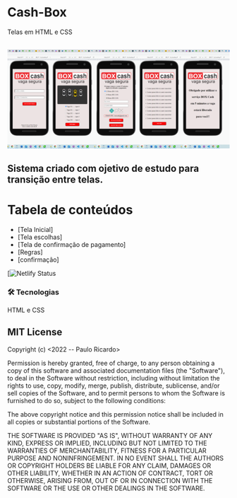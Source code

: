 # Cash-Box
Telas em HTML e CSS 

<br>
<img height=”10” src= https://github.com/Rodrigues-PauloRicardo/Cash-Box/blob/main/imgs/Captura%20de%20tela.png >
<br>
<h2>Sistema criado com ojetivo de estudo para transição entre telas.</h2>

Tabela de conteúdos
=================
<!--ts-->
   * [Tela Inicial]
   * [Tela escolhas]
   * [Tela de confirmação de pagamento]
   * [Regras]
   * [confirmação]
<!--te-->

[![Netlify Status](https://boxcash.netlify.app/)

### 🛠 Tecnologias
HTML e CSS


<h2>MIT License</h2>
Copyright (c) <2022 -- Paulo Ricardo>

Permission is hereby granted, free of charge, to any person obtaining a copy
of this software and associated documentation files (the "Software"), to deal
in the Software without restriction, including without limitation the rights
to use, copy, modify, merge, publish, distribute, sublicense, and/or sell
copies of the Software, and to permit persons to whom the Software is
furnished to do so, subject to the following conditions:

The above copyright notice and this permission notice shall be included in all
copies or substantial portions of the Software.

THE SOFTWARE IS PROVIDED "AS IS", WITHOUT WARRANTY OF ANY KIND, EXPRESS OR
IMPLIED, INCLUDING BUT NOT LIMITED TO THE WARRANTIES OF MERCHANTABILITY,
FITNESS FOR A PARTICULAR PURPOSE AND NONINFRINGEMENT. IN NO EVENT SHALL THE
AUTHORS OR COPYRIGHT HOLDERS BE LIABLE FOR ANY CLAIM, DAMAGES OR OTHER
LIABILITY, WHETHER IN AN ACTION OF CONTRACT, TORT OR OTHERWISE, ARISING FROM,
OUT OF OR IN CONNECTION WITH THE SOFTWARE OR THE USE OR OTHER DEALINGS IN THE
SOFTWARE.
